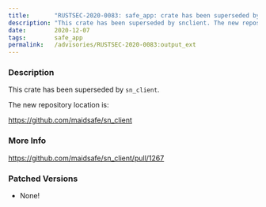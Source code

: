 ```yaml
---
title:       "RUSTSEC-2020-0083: safe_app: crate has been superseded by `sn_client`"
description: "This crate has been superseded by snclient. The new repository location is httpsgithub.commaidsafesnclient"
date:        2020-12-07
tags:        safe_app
permalink:   /advisories/RUSTSEC-2020-0083:output_ext
---
```


### Description

This crate has been superseded by `sn_client`.

The new repository location is:

<https://github.com/maidsafe/sn_client>

### More Info

<https://github.com/maidsafe/sn_client/pull/1267>

### Patched Versions

- None!

